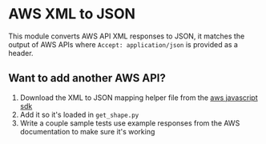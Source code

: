 # AWS XML to JSON

This module converts AWS API XML responses to JSON, it
matches the output of AWS APIs where `Accept: application/json` is provided
as a header.

<!-- GENERATED_SAMPLE_DOCS_START -->
<!-- GENERATED_SAMPLE_DOCS_STOP -->

## Want to add another AWS API?

1. Download the XML to JSON mapping helper file from the [aws javascript sdk](https://github.com/aws/aws-sdk-js/tree/master/apis)
2. Add it so it's loaded in `get_shape.py`
3. Write a couple sample tests use example responses from the AWS documentation to make sure
   it's working